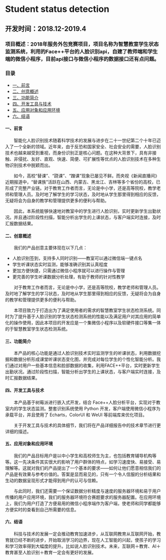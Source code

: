 # Student status detection
## 开发时间：2018.12-2019.4
### 项目概述：2018年服务外包竞赛项目，项目名称为智慧教室学生状态监测系统，利用的Face++平台的人脸识别api，自建了教师端和学生端的微信小程序，目前api接口与微信小程序的数据接口还有点问题。
### 目录
- [一、前言](#一前言)
- [二、创意概述](#二创意概述)
- [三、功能简介](#三功能简介)
- [四、开发工具与技术](#四开发工具与技术)
- [五、应用对象和应用环境](#五应用对象和应用环境)
- [六、结语](#六结语)


#### 一、前言

　　智能化人脸识别技术随着科学技术的发展与进步在二十一世纪第二个十年已迈入了一个全新的领域。近年来，由于反恐和国家安全、社会安全的需要，人脸识别技术也越来越受到重视，而身份识别正是核心问题。在这种大背景下，具有非接触、非侵扰、友好、直观、快速、简便、可扩展性等优点的人脸识别技术在多种生物识别技术中脱颖而出。
  
　　如今，高校“替课”、“跷课”、“蹭课”现象已屡见不鲜。而央视《新闻直播间》近期报道中，“替课族”活跃在山西、内蒙古、黑龙江、吉林等多个省份的高校，已形成了完整产业链。对于教育工作者而言，无论是中小学，还是高等院校，教学老师和管理人员。及时地了解学生的学习状态，及时地从学生那里得到相应的反馈，无疑将会为自身的教学和管理提供更多的便利与帮助。　　

　　因此，本系统能够快速地对教室中的学生进行人脸识别，实时更新学生出勤状况。并且通过阶段性扫描，智能分析出学生的上课状态，与客户端实时连接，及时汇报数据结果。

#### 二、创意概述

　　我们的产品创意主要体现在以下几点：
 
 * 人脸识别签到，支持多人同时识别——教室可以通过微信端一键点名
 * 学生听课状态实时监测，能够准确识别其认真程度
 * 更加方便快捷，只需通过微信小程序就可以进行操作与管理
 * 更完善的学生听课数据分析处理，有助于教师的针对性教学　　

　　对于教育工作者而言，无论是中小学，还是高等院校，教学老师和管理人员。及时地了解学生的学习状态，及时地从学生那里得到相应的反馈，无疑将会为自身的教学和管理提供更多的便利与帮助。　　

　　本项目致力于打造出为了满足使用者的需求的智慧教室学生状态检测系统。同时为了提升基于人脸识别的学生状态检测系统的性能以及满足用户对其应用的简单化的操作使用，因此本项目的开发应是一个集微信小程序以及软硬件接口等集一体的于智慧教室学生状态检测系统。

#### 三、功能简介

　　本产品的核心功能是通过人脸识别技术实时监测学生的听课状态，利用数据挖掘和数据分析形成课堂听课状态变化图，并完成对每位学生的个性化智能分析。我们通过对用户一些基本信息和脸部数据的收集，利用FACE++平台，实时更新学生出勤状况。通过阶段性扫描，智能分析出学生的上课状态，与客户端实时连接，及时汇报数据结果。
　　
#### 四、开发工具与技术

　　本产品基于树莓派进行嵌入式开发，结合 Face++人脸分析平台，实现对于教室内的学生状态监测。整套识别系统使用 Python 开发，客户端使用微信小程序为承载平台，并且使用了 Echarts，ColorUI 和 WeUI 等前端库来优化项目。　　
  
　　关于开发工具与技术的具体细节，我们将在产品详细报告中的技术章节进行更详细的描述。

#### 五、应用对象和应用环境

　　我们的产品目标用户是以中小学生和高校师生为主，也包括教育辅导机构等等。这一先决条件其实很大的影响了用户群体的特点，如学习速度快、易接受、易理解等。这就对我们的产品提出了一个基本的要求——如何让他们愿意相信我们的产品是有效果与参考价值的。答案是显而易见的，只有一个令人信服的分析结果和生动的数据呈现形式才能得到用户的认可与信赖。

　　与此同时，我们还需要一个保证数据分析精度与速度的服务器环境和易于用户传播的用户应用环境，我们的服务器环境符合赛题要求的服务器配置。在应用环境上，我们为用户打造了方便易用的微信小程序端作为客户端，使老师和同学都能够方便实时的查看到自己所需要的信息。

#### 六、结语

　　科技与技术的发展一定会推动教育加速进步，从互联网教育从互联网开始，教育就已经不断的进步，开始取消学习的边界，现在人工智能的兴起，使孩子的学习和学习效率得到大幅度的提升。比如说人脸识别技术。未来，互联网＋教育、AI＋教育甚至人脸识别＋教育一定会有更好的发展。
